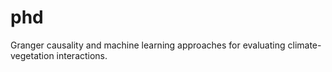 # phd
Granger causality and machine learning approaches for evaluating climate-vegetation interactions.
